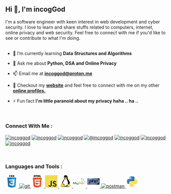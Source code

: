 

<h2 align="left">Hi 👋, I'm incogGod</h2>

I'm a software engineer with keen interest in web development and cyber security. I love to learn and share stuffs related to computers, internet, online privacy and web security. Feel free to connect with me if you'd like to see or contribute to what I'm doing.
<br><br>

<!--
- 🔭 I’m currently working on [PP](incoggod.in)

- 👯 I’m looking to collaborate on [PP](incoggod.in)

- 👨‍💻 All of my projects are available at [incoggod.in](incoggod.in)

- 📝 I regularly write articles on [blog.incoggod.in](blog.incoggod.in)

- 📄 Know about my experiences [incoggod.in](incoggod.in)

-->
- 🌱 I’m currently learning **Data Structures and Algorithms**

- 💬 Ask me about **Python, DSA and Online Privacy**

- 📫 Email me at **incoggod@proton.me**

- 👀 Checkout my **[website](https://incogGod.in)** and feel free to connect with me on my other **[online profiles.](https://links.incogGod.in)** 

- ⚡ Fun fact **I'm little paranoid about my privacy haha .. ha ..**

 <br>

<h3 align="left">Connect With Me :</h3>
<p align="left">
<a href="https://twitter.com/incoggod" target="blank"><img align="center" src="https://raw.githubusercontent.com/rahuldkjain/github-profile-readme-generator/master/src/images/icons/Social/twitter.svg" alt="incoggod" height="30" width="40" /></a>
<a href="https://linkedin.com/in/incoggod" target="blank"><img align="center" src="https://raw.githubusercontent.com/rahuldkjain/github-profile-readme-generator/master/src/images/icons/Social/linked-in-alt.svg" alt="incoggod" height="30" width="40" /></a>
<a href="https://instagram.com/incoggod" target="blank"><img align="center" src="https://raw.githubusercontent.com/rahuldkjain/github-profile-readme-generator/master/src/images/icons/Social/instagram.svg" alt="incoggod" height="30" width="40" /></a>
<a href="https://medium.com/@incoggod" target="blank"><img align="center" src="https://raw.githubusercontent.com/rahuldkjain/github-profile-readme-generator/master/src/images/icons/Social/medium.svg" alt="@incoggod" height="30" width="40" /></a>
<a href="https://www.codechef.com/users/incoggod" target="blank"><img align="center" src="https://cdn.jsdelivr.net/npm/simple-icons@3.1.0/icons/codechef.svg" alt="incoggod" height="30" width="40" /></a>
<a href="https://codeforces.com/profile/incoggod" target="blank"><img align="center" src="https://raw.githubusercontent.com/rahuldkjain/github-profile-readme-generator/master/src/images/icons/Social/codeforces.svg" alt="incoggod" height="30" width="40" /></a>
<a href="https://www.leetcode.com/incoggod" target="blank"><img align="center" src="https://raw.githubusercontent.com/rahuldkjain/github-profile-readme-generator/master/src/images/icons/Social/leet-code.svg" alt="incoggod" height="30" width="40" /></a>
</p>

<br>
<h3 align="left">Languages and Tools :</h3>
<p align="left"> <a href="https://www.w3schools.com/css/" target="_blank" rel="noreferrer"> <img src="https://raw.githubusercontent.com/devicons/devicon/master/icons/css3/css3-original-wordmark.svg" alt="css3" width="40" height="40"/> </a> <a href="https://git-scm.com/" target="_blank" rel="noreferrer"> <img src="https://www.vectorlogo.zone/logos/git-scm/git-scm-icon.svg" alt="git" width="40" height="40"/> </a> <a href="https://www.w3.org/html/" target="_blank" rel="noreferrer"> <img src="https://raw.githubusercontent.com/devicons/devicon/master/icons/html5/html5-original-wordmark.svg" alt="html5" width="40" height="40"/> </a> <a href="https://developer.mozilla.org/en-US/docs/Web/JavaScript" target="_blank" rel="noreferrer"> <img src="https://raw.githubusercontent.com/devicons/devicon/master/icons/javascript/javascript-original.svg" alt="javascript" width="40" height="40"/> </a> <a href="https://www.linux.org/" target="_blank" rel="noreferrer"> <img src="https://raw.githubusercontent.com/devicons/devicon/master/icons/linux/linux-original.svg" alt="linux" width="40" height="40"/> </a> <a href="https://www.mysql.com/" target="_blank" rel="noreferrer"> <img src="https://raw.githubusercontent.com/devicons/devicon/master/icons/mysql/mysql-original-wordmark.svg" alt="mysql" width="40" height="40"/> </a> <a href="https://www.php.net" target="_blank" rel="noreferrer"> <img src="https://raw.githubusercontent.com/devicons/devicon/master/icons/php/php-original.svg" alt="php" width="40" height="40"/> </a> <a href="https://postman.com" target="_blank" rel="noreferrer"> <img src="https://www.vectorlogo.zone/logos/getpostman/getpostman-icon.svg" alt="postman" width="40" height="40"/> </a> <a href="https://www.python.org" target="_blank" rel="noreferrer"> <img src="https://raw.githubusercontent.com/devicons/devicon/master/icons/python/python-original.svg" alt="python" width="40" height="40"/> </a> </p>



<!--
 <img src="https://komarev.com/ghpvc/?username=incoggod&label=Profile%20Views%20(From%20Sept%202022)&color=0e75b6&style=flat" alt="incoggod" /> 
<p><img align="left" src="https://github-readme-stats.vercel.app/api/top-langs?username=incoggod&show_icons=true&locale=en&layout=compact" alt="incoggod" /></p>

<p>&nbsp;<img align="center" src="https://github-readme-stats.vercel.app/api?username=incoggod&show_icons=true&locale=en" alt="incoggod" /></p>

-->
